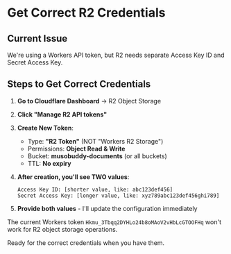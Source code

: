 # Get Correct R2 Credentials

## Current Issue
We're using a Workers API token, but R2 needs separate Access Key ID and Secret Access Key.

## Steps to Get Correct Credentials

1. **Go to Cloudflare Dashboard** → R2 Object Storage
2. **Click "Manage R2 API tokens"** 
3. **Create New Token**:
   - Type: **"R2 Token"** (NOT "Workers R2 Storage")
   - Permissions: **Object Read & Write**
   - Bucket: **musobuddy-documents** (or all buckets)
   - TTL: **No expiry**

4. **After creation, you'll see TWO values**:
   ```
   Access Key ID: [shorter value, like: abc123def456]
   Secret Access Key: [longer value, like: xyz789abc123def456ghi789]
   ```

5. **Provide both values** - I'll update the configuration immediately

The current Workers token `Hkmu_3Tbqq2DYHLo24b8oMAoV2vHbLcGTOOFHq` won't work for R2 object storage operations.

Ready for the correct credentials when you have them.